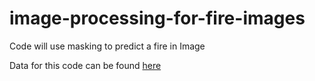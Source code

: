 # image-processing-for-fire-images
Code will use masking to predict a fire in  Image

Data for this code can be found [here](https://www.kaggle.com/phylake1337/fire-dataset)


